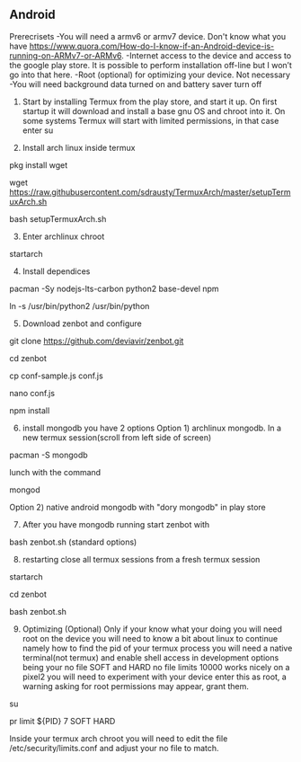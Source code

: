 ## Android

Prerecrisets
-You will need a armv6 or armv7 device. Don't know what you have https://www.quora.com/How-do-I-know-if-an-Android-device-is-running-on-ARMv7-or-ARMv6. 
-Internet access to the device and access to the google play store. It is possible to perform installation off-line but I won’t go into that here.
-Root (optional) for optimizing your device. Not necessary
-You will need background data turned on and battery saver turn off

1) Start by installing Termux from the play store, and start it up. On first startup it will download and install a base gnu OS and chroot into it. On some systems Termux will start with limited permissions, in that case enter su 

2) Install arch linux inside termux 

pkg install wget

wget https://raw.githubusercontent.com/sdrausty/TermuxArch/master/setupTermuxArch.sh

bash setupTermuxArch.sh

3) Enter archlinux chroot

startarch

4) Install dependices
 
 pacman -Sy nodejs-lts-carbon python2 base-devel npm
 
 ln -s /usr/bin/python2 /usr/bin/python

5) Download zenbot and configure

git clone https://github.com/deviavir/zenbot.git

cd zenbot

cp conf-sample.js conf.js

nano conf.js

npm install

6) install mongodb
you have 2 options 
 Option 1) archlinux mongodb. In a new termux session(scroll from left side of screen)
 
 pacman -S mongodb 
 
 lunch with the command
 
 mongod 
 
 Option 2) native android mongodb with "dory mongodb" in play store

7) After you have mongodb running start zenbot with

 bash zenbot.sh (standard options)


8) restarting
close all termux sessions
from a fresh termux session

 startarch
 
 cd zenbot
 
 bash zenbot.sh


9) Optimizing (Optional) Only if your know what your doing
you will need root on the device
you will need to know a bit about linux to continue namely how to find the pid of your termux process
you will need a native terminal(not termux) and enable shell access in development options
being your no file SOFT and HARD no file limits 10000 works nicely on a pixel2 you will need to experiment with your device
enter this as root, a warning asking for root permissions may appear, grant them.

su

pr limit ${PID} 7 SOFT HARD 

 Inside your termux arch chroot you will need to edit the file /etc/security/limits.conf and adjust your no file to match.

